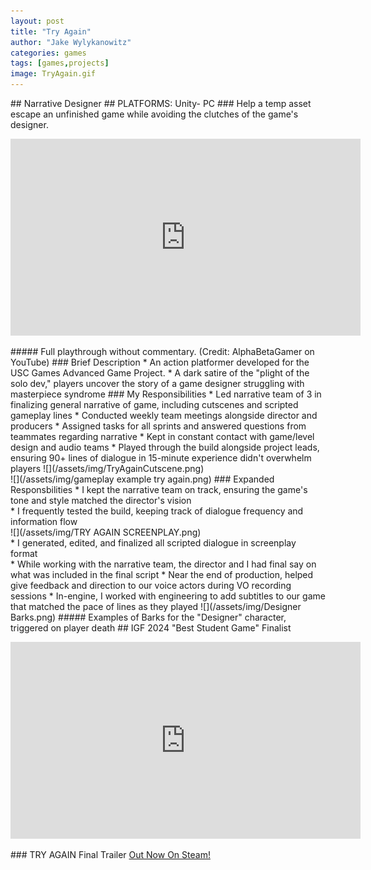 ```yaml
---
layout: post
title: "Try Again"
author: "Jake Wylykanowitz"
categories: games
tags: [games,projects]
image: TryAgain.gif
---
```

<link href="path/to/lightbox.css" rel="stylesheet" />
## Narrative Designer
## PLATFORMS: Unity- PC
### Help a temp asset escape an unfinished game while avoiding the clutches of the game's designer.
<p align = "center"><iframe width="560" height="315" src="https://www.youtube.com/embed/b2c8enoeqMI" title="TRY AGAIN - Nolan North Stars as a Test Character in an Unfinished Sci-Fi Parkour Adventure!" frameborder="0" allow="accelerometer; autoplay; clipboard-write; encrypted-media; gyroscope; picture-in-picture; web-share" allowfullscreen></iframe></p>
##### Full playthrough without commentary. (Credit: AlphaBetaGamer on YouTube)
### Brief Description
* An action platformer developed for the USC Games Advanced Game Project.
* A dark satire of the "plight of the solo dev," players uncover the story of a game designer struggling with masterpiece syndrome
### My Responsibilities
* Led narrative team of 3 in finalizing general narrative of game, including cutscenes and scripted gameplay lines
* Conducted weekly team meetings alongside director and producers
* Assigned tasks for all sprints and answered questions from teammates regarding narrative
* Kept in constant contact with game/level design and audio teams
* Played through the build alongside project leads, ensuring 90+ lines of dialogue in 15-minute experience didn't overwhelm players
![](/assets/img/TryAgainCutscene.png)<br>
![](/assets/img/gameplay example try again.png)
### Expanded Responsbilities
* I kept the narrative team on track, ensuring the game's tone and style matched the director's vision<br>
* I frequently tested the build, keeping track of dialogue frequency and information flow <br>
![](/assets/img/TRY AGAIN SCREENPLAY.png)<br>
* I generated, edited, and finalized all scripted dialogue in screenplay format<br>
* While working with the narrative team, the director and I had final say on what was included in the final script
* Near the end of production, helped give feedback and direction to our voice actors during VO recording sessions
* In-engine, I worked with engineering to add subtitles to our game that matched the pace of lines as they played
![](/assets/img/Designer Barks.png)
##### Examples of Barks for the "Designer" character, triggered on player death
## IGF 2024 "Best Student Game" Finalist
<p align = "center"><iframe width="560" height="315" src="https://www.youtube.com/embed/KzFYLFumL9Y?si=h3XEa0J0tdAt-t97" title="YouTube video player" frameborder="0" allow="accelerometer; autoplay; clipboard-write; encrypted-media; gyroscope; picture-in-picture; web-share" allowfullscreen></iframe></p>
### TRY AGAIN Final Trailer
<a href = "https://store.steampowered.com/app/2448340/TRY_AGAIN/">Out Now On Steam!</a>
<script src="path/to/lightbox.js"></script>
